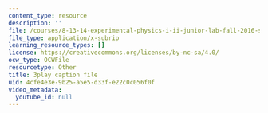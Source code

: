 ```yaml
---
content_type: resource
description: ''
file: /courses/8-13-14-experimental-physics-i-ii-junior-lab-fall-2016-spring-2017/4cfe4e3e9b25a5e5d33fe22c0c056f0f_lpclkNdPQP0.srt
file_type: application/x-subrip
learning_resource_types: []
license: https://creativecommons.org/licenses/by-nc-sa/4.0/
ocw_type: OCWFile
resourcetype: Other
title: 3play caption file
uid: 4cfe4e3e-9b25-a5e5-d33f-e22c0c056f0f
video_metadata:
  youtube_id: null
---
```

